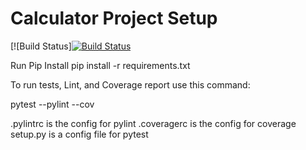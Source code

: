 # Calculator Project Setup
[![Build Status][![Build Status](https://app.travis-ci.com/MysticIS218/calc2.svg?branch=main)](https://app.travis-ci.com/MysticIS218/calc2)

Run Pip Install
pip install -r requirements.txt

To run tests, Lint, and Coverage report use this command:

pytest  --pylint --cov

.pylintrc is the config for pylint
.coveragerc is the config for coverage
setup.py is a config file for pytest

